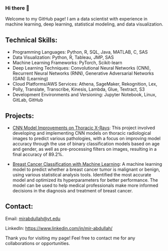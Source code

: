 ### Hi there 👋

Welcome to my GitHub page! I am a data scientist with experience in machine learning, deep learning, statistical modeling, and data visualization.


## Technical Skills:

* Programming Languages: Python, R, SQL, Java, MATLAB, C, SAS
* Data Visualization: Python, R, Tableau, JMP, SAS
* Machine Learning Frameworks: PyTorch, Scikit-learn  
* Deep Learning Techniques: Convolutional Neural Networks (CNN), Recurrent Neural Networks (RNN), Generative Adversarial Networks (GAN) (Learning)
* Cloud Platforms/AWS Services: Athena, SageMaker, Rekognition, Lex, Polly, Translate, Transcribe, Kinesis, Lambda, Glue, Textract, S3
* Development Environments and Versioning: Jupyter Notebook, Linux, GitLab, GitHub
  
## Projects:

* [CNN Model Improvements on Thoracic X-Rays](https://arxiv.org/abs/1912.00233): This project involved developing and implementing CNN models on thoracic radiological images to predict various pathologies, with a focus on improving model accuracy through the use of binary classification models based on age and gender, as well as pre-processing filters on images, resulting in a final accuracy of 89.2%.
  
  
* [Breast Cancer Classification with Machine Learning](https://github.com/mir-m-abdullah/data-science-portfolio/tree/main/Breast%20Cancer%20Detection): A machine learning model to predict whether a breast cancer tumor is malignant or benign, using various statistical analysis tools. Identified the most accurate model and optimized its hyperparameters for better performance. The model can be used to help medical professionals make more informed decisions in the diagnosis and treatment of breast cancer.
  
## Contact:

  Email: mirabdullah@vt.edu  
  
  LinkedIn: https://www.linkedin.com/in/mir-abdullah/  
  
Thank you for visiting my page! Feel free to contact me for any collaborations or opportunities.
